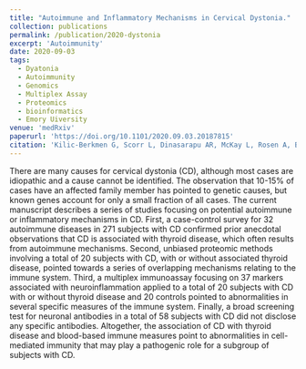 ```yaml
---
title: "Autoimmune and Inflammatory Mechanisms in Cervical Dystonia."
collection: publications
permalink: /publication/2020-dystonia
excerpt: 'Autoimmunity'
date: 2020-09-03
tags:
  - Dyatonia
  - Autoimmunity
  - Genomics
  - Multiplex Assay
  - Proteomics
  - bioinformatics
  - Emory Uiversity
venue: 'medRxiv'
paperurl: 'https://doi.org/10.1101/2020.09.03.20187815'  
citation: 'Kilic-Berkmen G, Scorr L, Dinasarapu AR, McKay L, Rosen A, Bagchi P, Hanfelt J, McKeon A, Jinnah HA (2020) Autoimmune and Inflammatory Mechanisms in Cervical Dystonia.&quot; <i>medRxiv</i>'
---  
```

There are many causes for cervical dystonia (CD), although most cases are idiopathic and a cause cannot be identified. The observation that 10-15% of cases have an affected family member has pointed to genetic causes, but known genes account for only a small fraction of all cases. The current manuscript describes a series of studies focusing on potential autoimmune or inflammatory mechanisms in CD. First, a case-control survey for 32 autoimmune diseases in 271 subjects with CD confirmed prior anecdotal observations that CD is associated with thyroid disease, which often results from autoimmune mechanisms. Second, unbiased proteomic methods involving a total of 20 subjects with CD, with or without associated thyroid disease, pointed towards a series of overlapping mechanisms relating to the immune system. Third, a multiplex immunoassay focusing on 37 markers associated with neuroinflammation applied to a total of 20 subjects with CD with or without thyroid disease and 20 controls pointed to abnormalities in several specific measures of the immune system. Finally, a broad screening test for neuronal antibodies in a total of 58 subjects with CD did not disclose any specific antibodies. Altogether, the association of CD with thyroid disease and blood-based immune measures point to abnormalities in cell-mediated immunity that may play a pathogenic role for a subgroup of subjects with CD.
